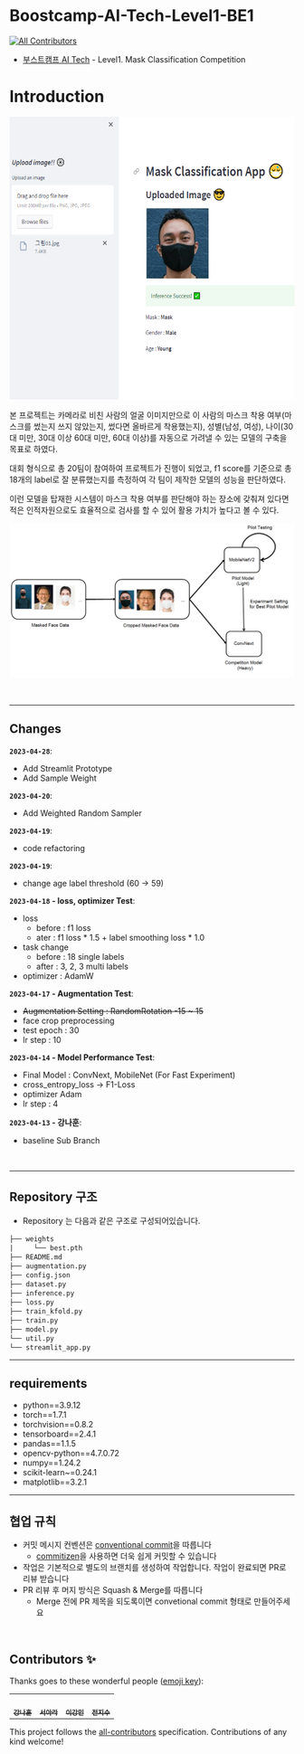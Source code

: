 # Boostcamp-AI-Tech-Level1-BE1
<!-- ALL-CONTRIBUTORS-BADGE:START - Do not remove or modify this section -->
[![All Contributors](https://img.shields.io/badge/all_contributors-4-orange.svg?style=flat-square)](#contributors-)
<!-- ALL-CONTRIBUTORS-BADGE:END -->

- [부스트캠프 AI Tech](https://boostcamp.connect.or.kr/program_ai.html) - Level1. Mask Classification Competition  

# Introduction
<img src="./image/demo.png" width="600" height="500"/>

본 프로젝트는 카메라로 비친 사람의 얼굴 이미지만으로 이 사람의 마스크 착용 여부(마스크를 썼는지 쓰지 않았는지, 썼다면 올바르게 착용했는지), 성별(남성, 여성), 나이(30대 미만, 30대 이상 60대 미만, 60대 이상)를 자동으로 가려낼 수 있는 모델의 구축을 목표로 하였다. 

대회 형식으로 총 20팀이 참여하여 프로젝트가 진행이 되었고, f1 score를 기준으로 총 18개의 label로 잘 분류했는지를 측정하여 각 팀이 제작한 모델의 성능을 판단하였다. 

이런 모델을 탑재한 시스템이 마스크 착용 여부를 판단해야 하는 장소에 갖춰져 있다면 적은 인적자원으로도 효율적으로 검사를 할 수 있어 활용 가치가 높다고 볼 수 있다.

![screenshot](./image/architecture.png)

<br />

----
## Changes

**`2023-04-28`**: 
- Add Streamlit Prototype
- Add Sample Weight

**`2023-04-20`**: 
- Add Weighted Random Sampler

**`2023-04-19`**: 
- code refactoring

**`2023-04-19`**: 
- change age label threshold (60 -> 59)

**`2023-04-18` -  loss, optimizer Test**: 
- loss
  - before : f1 loss
  - ater : f1 loss * 1.5 + label smoothing loss * 1.0
- task change
  - before : 18 single labels
  - after : 3, 2, 3 multi labels
- optimizer : AdamW

**`2023-04-17` -  Augmentation Test**: 
- ~~Augmentation Setting : RandomRotation -15 ~ 15~~
- face crop preprocessing
- test epoch : 30
- lr step : 10


**`2023-04-14` -  Model Performance Test**: 
- Final Model : ConvNext, MobileNet (For Fast Experiment)
- cross_entropy_loss -> F1-Loss
- optimizer Adam
- lr step : 4

**`2023-04-13` - 강나훈**: 
- baseline Sub Branch

<br />

----
## Repository 구조
- Repository 는 다음과 같은 구조로 구성되어있습니다. 

```
├── weights
|     └── best.pth
├── README.md
├── augmentation.py
├── config.json
├── dataset.py
├── inference.py
├── loss.py
├── train_kfold.py
├── train.py
├── model.py
└── util.py
└── streamlit_app.py
```
----
## requirements
- python==3.9.12
- torch==1.7.1
- torchvision==0.8.2
- tensorboard==2.4.1
- pandas==1.1.5
- opencv-python==4.7.0.72
- numpy==1.24.2
- scikit-learn~=0.24.1
- matplotlib==3.2.1


----
## 협업 규칙

- 커밋 메시지 컨벤션은 [conventional commit](https://www.conventionalcommits.org/en/v1.0.0/)을 따릅니다 
  - [commitizen](https://github.com/commitizen-tools/commitizen)을 사용하면 더욱 쉽게 커밋할 수 있습니다
- 작업은 기본적으로 별도의 브랜치를 생성하여 작업합니다. 작업이 완료되면 PR로 리뷰 받습니다
- PR 리뷰 후 머지 방식은 Squash & Merge를 따릅니다
  - Merge 전에 PR 제목을 되도록이면 convetional commit 형태로 만들어주세요



<br />

## Contributors ✨

Thanks goes to these wonderful people ([emoji key](https://allcontributors.org/docs/en/emoji-key)):

<!-- ALL-CONTRIBUTORS-LIST:START - Do not remove or modify this section -->
<!-- prettier-ignore-start -->
<!-- markdownlint-disable -->
<table>
  <tr>
    <td align="center"><a href="https://github.com/ejrtks1020"><img src="https://github.com/ejrtks1020.png" width="100px;" alt=""/><br /><sub><b>강나훈</b></sub></a><br /><a href="https://github.com/ejrtks1020" title="Code"></td>
    <td align="center"><a href="https://github.com/ejrtks1020"><img src="https://github.com/araseo.png" width="100px;" alt=""/><br /><sub><b>서아라</b></sub></a><br /><a href="https://github.com/araseo" title="Code"></td>
    <td align="center"><a href="https://github.com/adam1206"><img src="https://github.com/adam1206.png" width="100px;" alt=""/><br /><sub><b>이강민</b></sub></a><br /><a href="https://github.com/adam1206" title="Code"></td>
    <td align="center"><a href="https://github.com/Jeon-jisu"><img src="https://github.com/Jeon-jisu.png" width="100px;" alt=""/><br /><sub><b>전지수</b></sub></a><br /><a href="https://github.com/Jeon-jisu" title="Code"></td>
  </tr>
</table>

<!-- markdownlint-restore -->
<!-- prettier-ignore-end -->

<!-- ALL-CONTRIBUTORS-LIST:END -->

This project follows the [all-contributors](https://github.com/all-contributors/all-contributors) specification. Contributions of any kind welcome!
